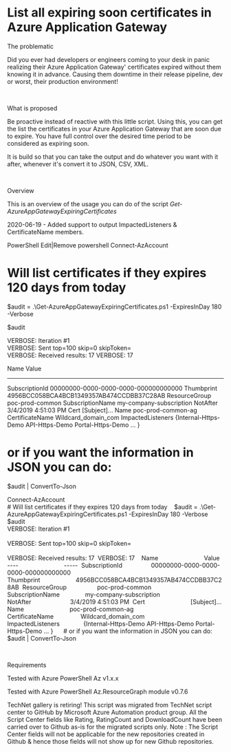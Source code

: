 ﻿List all expiring soon certificates in Azure Application Gateway
================================================================

            
The problematic

Did you ever had developers or engineers coming to your desk in panic realizing their Azure Application Gateway' certificates expired without them knowing it in advance. Causing them downtime in their release pipeline, dev or worst, their production environment!


 

What is proposed

Be proactive instead of reactive with this little script. Using this, you can get the list the certificates in your Azure Application Gateway that are soon due to expire. You have full control over the desired time period to be considered as expiring soon.


It is build so that you can take the output and do whatever you want with it after, whenever it's convert it to JSON, CSV, XML.


 

Overview

This is an overview of the usage you can do of the script *Get-AzureAppGatewayExpiringCertificates*


2020-06-19 - Added support to output ImpactedListeners & CertificateName members.



PowerShell
Edit|Remove
powershell
Connect-AzAccount 
 
# Will list certificates if they expires 120 days from today  
$audit = .\Get-AzureAppGatewayExpiringCertificates.ps1 -ExpiresInDay 180 -Verbose

$audit

VERBOSE: Iteration #1                                                                                                                                                              
VERBOSE: Sent top=100 skip=0 skipToken=                                                                                                                                            
VERBOSE: Received results: 17
VERBOSE: 17

Name                           Value
----                           -----
SubscriptionId                 00000000-0000-0000-0000-000000000000
Thumbprint                     4956BCC058BCA4BCB1349357AB474CCDBB37C28AB
ResourceGroup                  poc-prod-common
SubscriptionName               my-company-subscription
NotAfter                       3/4/2019 4:51:03 PM
Cert                           [Subject]...
Name                           poc-prod-common-ag
CertificateName                Wildcard_domain_com
ImpactedListeners              {Internal-Https-Demo API-Https-Demo Portal-Https-Demo … }


# or if you want the information in JSON you can do: 
$audit | ConvertTo-Json 

Connect-AzAccount  
  
# Will list certificates if they expires 120 days from today   
$audit = .\Get-AzureAppGatewayExpiringCertificates.ps1 -ExpiresInDay 180 -Verbose 
 
$audit 
 
VERBOSE: Iteration #1                                                                                                                                                               
VERBOSE: Sent top=100 skip=0 skipToken=                                                                                                                                             
VERBOSE: Received results: 17 
VERBOSE: 17 
 
Name                           Value 
----                           ----- 
SubscriptionId                 00000000-0000-0000-0000-000000000000 
Thumbprint                     4956BCC058BCA4BCB1349357AB474CCDBB37C28AB 
ResourceGroup                  poc-prod-common 
SubscriptionName               my-company-subscription 
NotAfter                       3/4/2019 4:51:03 PM 
Cert                           [Subject]... 
Name                           poc-prod-common-ag 
CertificateName                Wildcard_domain_com 
ImpactedListeners              {Internal-Https-Demo API-Https-Demo Portal-Https-Demo … } 
 
 
# or if you want the information in JSON you can do:  
$audit | ConvertTo-Json 




 

Requirements

Tested with Azure PowerShell Az v1.x.x


Tested with Azure PowerShell Az.ResourceGraph module v0.7.6


        
    
TechNet gallery is retiring! This script was migrated from TechNet script center to GitHub by Microsoft Azure Automation product group. All the Script Center fields like Rating, RatingCount and DownloadCount have been carried over to Github as-is for the migrated scripts only. Note : The Script Center fields will not be applicable for the new repositories created in Github & hence those fields will not show up for new Github repositories.
